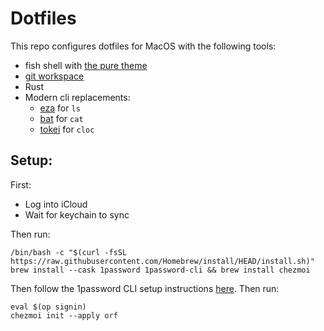 # Dotfiles

This repo configures dotfiles for MacOS with the following tools:
* fish shell with [the pure theme](https://github.com/pure-fish/pure)
* [git workspace](https://github.com/orf/git-workspace)
* Rust
* Modern cli replacements:
   * [eza](https://github.com/eza-community/eza) for `ls`
   * [bat](https://github.com/sharkdp/bat) for `cat`
   * [tokei](https://github.com/XAMPPRocky/tokei) for `cloc`

## Setup:
First:

* Log into iCloud
* Wait for keychain to sync 

Then run:

```shell
/bin/bash -c "$(curl -fsSL https://raw.githubusercontent.com/Homebrew/install/HEAD/install.sh)"
brew install --cask 1password 1password-cli && brew install chezmoi
```

Then follow the 1password CLI setup instructions [here](https://developer.1password.com/docs/cli/get-started/#sign-in). Then run:

```shell
eval $(op signin)
chezmoi init --apply orf
```
